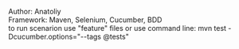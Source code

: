 Author: Anatoliy
<br/>
Framework: Maven, Selenium, Cucumber, BDD
<br/>
to run scenarion use "feature" files or use command line: mvn test -Dcucumber.options="--tags @tests"

